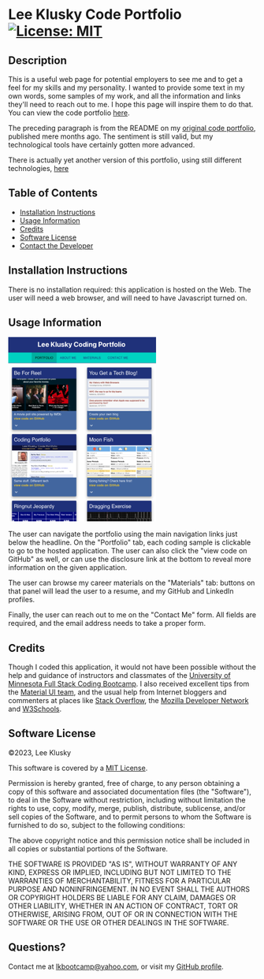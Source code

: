 # Lee Klusky Code Portfolio [![License: MIT](https://img.shields.io/badge/License-MIT-yellow.svg)](https://opensource.org/licenses/MIT)

## Description

This is a useful web page for potential employers to see me and to get a feel for my skills and my personality. I wanted to provide some text in my own words, some samples of my work, and all the information and links they'll need to reach out to me. I hope this page will inspire them to do that. You can view the code portfolio [here](https://lkalliance.github.io/code-portfolio/#/about).

The preceding paragraph is from the README on my [original code portfolio](https://lkalliance.github.io/module-2-challenge/), published mere months ago. The sentiment is still valid, but my technological tools have certainly gotten more advanced.

There is actually yet another version of this portfolio, using still different technologies, [here](https://lee-k-coding-portfolio.herokuapp.com)

## Table of Contents

- [Installation Instructions](#installation-instructions)
- [Usage Information](#usage-information)
- [Credits](#credits)
- [Software License](#software-license)
- [Contact the Developer](#contact-the-developer)

## Installation Instructions

There is no installation required: this application is hosted on the Web. The user will need a web browser, and will need to have Javascript turned on.

## Usage Information

<img src="./public/images/coding-portfolio-screenshot.png" width="300" />

The user can navigate the portfolio using the main navigation links just below the headline. On the "Portfolio" tab, each coding sample is clickable to go to the hosted application. The user can also click the "view code on GitHub" as well, or can use the disclosure link at the bottom to reveal more information on the given application.

The user can browse my career materials on the "Materials" tab: buttons on that panel will lead the user to a resume, and my GitHub and LinkedIn profiles.

Finally, the user can reach out to me on the "Contact Me" form. All fields are required, and the email address needs to take a proper form.

## Credits

Though I coded this application, it would not have been possible without the help and guidance of instructors and classmates of the [University of Minnesota Full Stack Coding Bootcamp](https://bootcamp.umn.edu/coding/). I also received excellent tips from the [Material UI team](https://mui.com), and the usual help from Internet bloggers and commenters at places like [Stack Overflow](https://www.stackoverflow.com), the [Mozilla Developer Network](https://developer.mozilla.org) and [W3Schools](https://w3schools.com).

## Software License

©2023, Lee Klusky

This software is covered by a [MIT License](https://opensource.org/licenses/MIT).

Permission is hereby granted, free of charge, to any person obtaining a copy of this software and associated documentation files (the "Software"), to deal in the Software without restriction, including without limitation the rights to use, copy, modify, merge, publish, distribute, sublicense, and/or sell copies of the Software, and to permit persons to whom the Software is furnished to do so, subject to the following conditions:

The above copyright notice and this permission notice shall be included in all copies or substantial portions of the Software.

THE SOFTWARE IS PROVIDED "AS IS", WITHOUT WARRANTY OF ANY KIND, EXPRESS OR IMPLIED, INCLUDING BUT NOT LIMITED TO THE WARRANTIES OF MERCHANTABILITY, FITNESS FOR A PARTICULAR PURPOSE AND NONINFRINGEMENT. IN NO EVENT SHALL THE AUTHORS OR COPYRIGHT HOLDERS BE LIABLE FOR ANY CLAIM, DAMAGES OR OTHER LIABILITY, WHETHER IN AN ACTION OF CONTRACT, TORT OR OTHERWISE, ARISING FROM, OUT OF OR IN CONNECTION WITH THE SOFTWARE OR THE USE OR OTHER DEALINGS IN THE SOFTWARE.

## Questions?

Contact me at <a href="mailto:lkbootcamp@yahoo.com">lkbootcamp@yahoo.com</a>, or visit my [GitHub profile](https://www.github.com/lkalliance).
